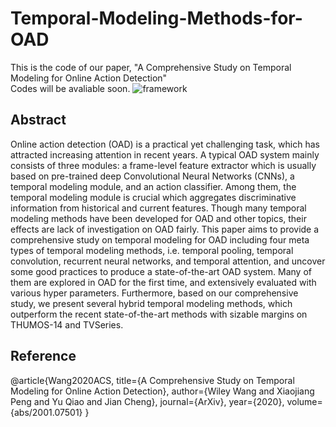 # Temporal-Modeling-Methods-for-OAD
This is the code of our paper, "A Comprehensive Study on Temporal Modeling for Online Action Detection"      
Codes will be avaliable soon.
![framework](https://github.com/wangwen39/Temporal-Modeling-Methods-for-OAD/blob/master/framework.png)
## Abstract
Online action detection (OAD) is a practical yet challenging task, which has attracted increasing attention in recent years. A typical OAD system mainly consists of three modules: a frame-level feature extractor which is usually based on pre-trained deep Convolutional Neural Networks (CNNs), a temporal modeling module, and an action classifier. Among them, the temporal modeling module is crucial which aggregates discriminative information from historical and current features. Though many temporal modeling methods have been developed for OAD and other topics, their effects are lack of investigation on OAD fairly. This paper aims to provide a comprehensive study on temporal modeling for OAD including four meta types of temporal modeling methods, i.e. temporal pooling, temporal convolution, recurrent neural networks, and temporal attention, and uncover some good practices to produce a state-of-the-art OAD system. Many of them are explored in OAD for the first time, and extensively evaluated with various hyper parameters. Furthermore, based on our comprehensive study, we present several hybrid temporal modeling methods, which outperform the recent state-of-the-art methods with sizable margins on THUMOS-14 and TVSeries.
## Reference
@article{Wang2020ACS,
  title={A Comprehensive Study on Temporal Modeling for Online Action Detection},
  author={Wiley Wang and Xiaojiang Peng and Yu Qiao and Jian Cheng},
  journal={ArXiv},
  year={2020},
  volume={abs/2001.07501}
}
